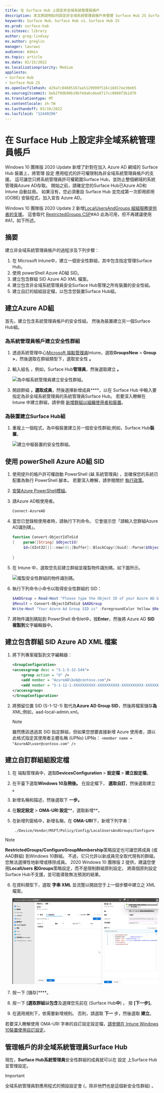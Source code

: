 ```yaml
---
title: 在 Surface Hub 上設定非全域系統管理員帳戶
description: 本文將說明如何設定非全域系統管理員帳戶來管理 Surface Hub 2S Surface Hub帳戶。
keywords: Surface Hub，Surface Hub v1，Surface Hub 2S
ms.prod: surface-hub
ms.sitesec: library
author: greg-lindsay
ms.author: greglin
manager: laurawi
audience: Admin
ms.topic: article
ms.date: 02/15/2022
ms.localizationpriority: Medium
appliesto:
- Surface Hub
- Surface Hub 2S
ms.openlocfilehash: 429a7c84605167aa5129999f516c18d17ee30e65
ms.sourcegitcommit: beb2f9db90b19b74da6cdee8717cc0888f3b1d70
ms.translationtype: MT
ms.contentlocale: zh-TW
ms.lasthandoff: 03/16/2022
ms.locfileid: "12449296"
---
```

# <a name="configure-non-global-admin-accounts-on-surface-hub"></a>在 Surface Hub 上設定非全域系統管理員帳戶

Windows 10 團隊版 2020 Update 新增了針對在加入 Azure AD 網域的 Surface Hub 裝置上，將管理 設定 應用程式的許可權限制為非全域系統管理員帳戶的支援。 這可讓您只將系統管理員許可權範圍Surface Hub，並防止整個網域的系統管理員Azure AD存取。 開始之前，請確定您的Surface Hub已Azure AD和 Intune 自動註冊。 如果沒有，您必須重設 Surface Hub 並完成第一次即用即用 (OOBE) 安裝程式，加入宣告 Azure AD。

Windows 10 團隊版 2020 Update 2 新增[LocalUsersAndGroups 組組服務提供者的支援](/windows/client-management/mdm/policy-csp-localusersandgroups)。 這會取代 [RestrictedGroups CSP](/windows/client-management/mdm/policy-csp-restrictedgroups)#A0 此為可用，但不再建議使用#A1，如下所述。

## <a name="summary"></a>摘要

建立非全域系統管理員帳戶的過程涉及下列步驟：

1. 在 Microsoft Intune中，建立一個安全性群組，其中包含指定管理Surface Hub。
2. 使用 powerShell Azure AD組 SID。
3. 建立包含群組 SID Azure AD XML 檔案。
4. 建立包含非全域系統管理員安全Surface Hub管理之所有裝置的安全性組。 
5. 建立自訂的組組設定檔，以包含您裝置Surface Hub組。

## <a name="create-azure-ad-security-groups"></a>建立Azure AD組

首先，建立包含系統管理員帳戶的安全性組。 然後為裝置建立另一個Surface Hub組。  

### <a name="create-security-group-for-admin-accounts"></a>為系統管理員帳戶建立安全性群組

1. 透過系統管理中心[Microsoft 端點管理員](https://go.microsoft.com/fwlink/?linkid=2109431)Intune，選取**GroupsNew**  >  **Group >**，然後選取在群組類型下，選取安全性 **。**
2. 輸入組名 ，例如，Surface Hub**管理員**，然後選取建立 **。**

     ![為中樞系統管理員建立安全性群組。](images/sh-create-sec-group.png)

3. 開啟群組 **，選取成員**，然後選擇新增成員****，以在 Surface Hub 中輸入要指定為非全域系統管理員的系統管理員Surface Hub。 若要深入瞭解在 Intune 中建立群組，請參閱  [新增群組以組織使用者和裝置](/mem/intune/fundamentals/groups-add)。

### <a name="create-security-group-for-surface-hub-devices"></a>為裝置建立Surface Hub組

1. 重複上一個程式，為中樞裝置建立另一個安全性群組;例如，Surface Hub**裝置**。

     ![建立中樞裝置的安全性群組。](images/sh-create-sec-group-devices.png)

## <a name="obtain-azure-ad-group-sid-using-powershell"></a>使用 powerShell Azure AD組 SID

1. 使用提升的帳戶許可權啟動 PowerShell (**以** 系統管理員) ，並確保您的系統已配置為執行 PowerShell 腳本。 若要深入瞭解，請參閱關於 [執行政策](/powershell/module/microsoft.powershell.core/about/about_execution_policies?)。
2. [安裝Azure PowerShell模組](/powershell/azure/install-az-ps)。
3. 請Azure AD租使用者。

    ```powershell
    Connect-AzureAD
    ```

4. 當您已登錄租使用者時，請執行下列命令。 它會提示您「請輸入您群組Azure AD識別碼」。

    ```powershell
    function Convert-ObjectIdToSid
    {    param([String] $ObjectId)   
         $d=[UInt32[]]::new(4);[Buffer]::BlockCopy([Guid]::Parse($ObjectId).ToByteArray(),0,$d,0,16);"S-1-12-1-$d".Replace(' ','-')
      
    }
    ```

5. 在 Intune 中，選取您先前建立群組並複製物件識別碼，如下圖所示。

     ![複製安全性群組的物件識別碼。](images/sh-objectid.png)

6. 執行下列命令小命令以取得安全性群組的 SID：

    ```powershell
    $AADGroup = Read-Host "Please type the Object ID of your Azure AD Group"
    $Result = Convert-ObjectIdToSid $AADGroup
    Write-Host "Your Azure Ad Group SID is" -ForegroundColor Yellow $Result
    ```

7. 將物件識別碼貼到 PowerShell 命令let中，按**Enter**，然後將 Azure AD **SID 複製到**文字編輯器中。

## <a name="create-xml-file-containing-azure-ad-group-sid"></a>建立包含群組 SID Azure AD XML 檔案

1. 將下列專案複製到文字編輯器：

    ```xml
    <GroupConfiguration>
    <accessgroup desc = "S-1-5-32-544">
        <group action = "U" />
        <add member = "AzureAD\bob@contoso.com"/>
        <add member = "S-1-12-1-XXXXXXXXXX-XXXXXXXXXX-XXXXXXXXXX-XXXXXXXXXX"/>
    </accessgroup>
    </GroupConfiguration>
    ```
2. 將預留位置 SID (S-1-12-1) 取代為**Azure AD Group SID**，然後將檔案儲存**為**XML;例如，aad-local-admin.xml。

      > [!NOTE]
      > 雖然應該透過其 SID 指定群組，但如果您想要直接新增 Azure 使用者，請以此格式指定其使用者主體名稱 (UPNs) UPNs： `<member name = "AzureAD\user@contoso.com" />`

## <a name="create-custom-configuration-profile"></a>建立自訂群組組設定檔

1. 在 端點管理員中，選取**DevicesConfiguration**  >  **設定檔**  >  **建立設定檔**。
2. 在平臺下選取**Windows 10及稍後。** 在設定檔下， **選取自訂**，然後選取建立 **。**
3. 新增名稱和描述，然後選取下 **一步。**
4. 在**設定設定**  >  **OMA-URI 設定****，選取新增**。
5. 在新增列窗格中，新增名稱，在     **OMA-URI**下，新增下列字串：

    ```OMA-URI
     ./Device/Vendor/MSFT/Policy/Config/LocalUsersAndGroups/Configure
    ```

> [!NOTE]
> **RestrictedGroups/ConfigureGroupMembership**策略設定也可讓您將成員 (或AAD群組) 到Windows 10群組。 不過，它只允許以新成員完全取代現有的群組。 您無法選擇性地新增或移除成員。  2020 Windows 10 團隊版 2 提供，建議您使用**LocalUsers 和Groups**策略設定，而不是限制群組原則設定。 將兩個原則設定Surface Hub不支援，並可能導致無法預測的結果。

6. 在資料類型下，選取 **字串 XML** 並流覽以開啟您于上一個步驟中建立之 XML 檔案。

     ![上傳本地系統管理員 xml 設定檔。](images/sh-local-admin-config.png)

7. 按一下 [儲存]****。
8. 按一下 **[選取群組以包含**及選擇[](#create-security-group-for-surface-hub-devices)您先前在 (Surface Hub**中**) 。 按 **\[下一步\]**。
9. 在適用規則下，依需要新增規則。 否則，請選取 **下一** 步，然後選取 **建立**。

若要深入瞭解使用 OMA-URI 字串的自訂設定設定檔，[請參閱在 Intune Windows 10裝置使用自訂設定](/mem/intune/configuration/custom-settings-windows-10)。

## <a name="non-global-admins-managing-surface-hub"></a>管理帳戶的非全域系統管理員Surface Hub

現在，**Surface Hub系統管理員**安全性群組的成員就可以在 設定 上Surface Hub並管理設定。

> [!IMPORTANT]
> 全域系統管理員對應用程式的預設設定會 (，除非他們也是這個新安全性群組) 。
